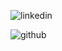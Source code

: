 ![linkedin](https://img.shields.io/badge/linkedin-blue?style=for-the-badge&logo=Linkedin&logoColor=white)
  
  
![github](https://img.shields.io/badge/GitHub-000000?style=rounded&logo=GitHub&logoColor=white)
